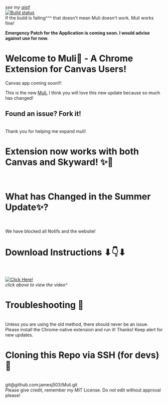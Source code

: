 *see my [gist!](https://gist.github.com/jamesj503/19e07bd3bd72c2b04786f620c8cbbf5c)*<br>
[![Build status](https://travis-ci.org/mathiasbynens/he.svg?branch=master)](https://travis-ci.com/jamesj503/muli) <br>
If the build is failing^^^ that doesn't mean Muli doesn't work. Muli works fine!
<br>

**Emergency Patch for the Application is coming soon. I would advise against use for now.** <br>

# Welcome to Muli👏 - A Chrome Extension for Canvas Users! <br>
Canvas app coming soon!!!
<br>

This is the new [Muli.](https://github.com/jamesj503/Muli/releases) I think you will love this new update because so much has changed!
<br>

## Found an issue? Fork it!
<br>
Thank you for helping me expand muli!
<br>

# Extension now works with both Canvas and Skyward! ✨🎉
<br>

# What has Changed in the Summer Update✨?
<br>

We have blocked all Notifs and the website!
<br>

# Download Instructions ⬇👇⬇
<br>

[![Click Here!](http://img.youtube.com/vi/aniDeL926mQ/0.jpg)](http://www.youtube.com/watch?v=aniDeL926mQ "How to Install a Chrome Extension from GitHub")
<br>
*click above to view the video^*
<br>

# Troubleshooting 🔫

<br>
Unless you are using the old method, there should never be an issue. Please install the Chrome-native extension and run it! Thanks! Keep alert for new updates.
<br>

# Cloning this Repo via SSH (for devs) 🎁
<br>
git@github.com:jamesj503/Muli.git
<br>
Please give credit, remember my MIT License. Do not edit without approval please!


